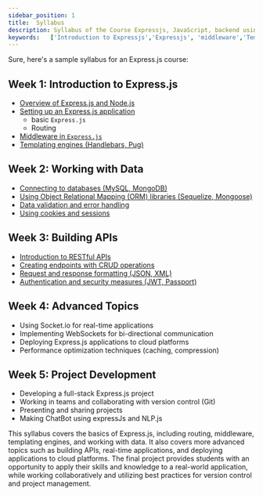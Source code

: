 ```yaml
---
sidebar_position: 1
title:  Syllabus
description: Syllabus of the Course Expressjs, JavaScript, backend using NodeJS
keywords:   ['Introduction to Expressjs','Expressjs', 'middleware','Templating engines (Handlebars, Pug)','Handlebars', 'Pug','Connecting to databases (MySQL, MongoDB)','cookies and sessions']
---
```


Sure, here's a sample syllabus for an Express.js course:

## Week 1: Introduction to Express.js

- [Overview of Express.js and Node.js](/expressjs/intro-express/introduction)
- [Setting up an Express.js application](/expressjs/intro-express/basic-express)
    - basic `Express.js`
    - Routing
- [Middleware in `Express.js`](/expressjs/intro-express/middleware)
- [Templating engines (Handlebars, Pug)](/expressjs/intro-express/templeteing-engines)

## Week 2: Working with Data

- [Connecting to databases (MySQL, MongoDB)](/expressjs/working-with-data/connecting-to-databases)
- [Using Object Relational Mapping (ORM) libraries (Sequelize, Mongoose)](/expressjs/working-with-data/ORM-libraries)
- [Data validation and error handling](/expressjs/working-with-data/validation-error-data)
- [Using cookies and sessions](/expressjs/working-with-data/cookies-and-sessions)

## Week 3: Building APIs

- [Introduction to RESTful APIs](/expressjs/building-API/restful-api)
- [Creating endpoints with CRUD operations](/expressjs/building-API/cred-op)
- [Request and response formatting (JSON, XML)](/expressjs/building-API/req-and-res-formatting)
- [Authentication and security measures (JWT, Passport)](/expressjs/building-API/authentication-and-security.md)

## Week 4: Advanced Topics

- Using Socket.io for real-time applications
- Implementing WebSockets for bi-directional communication
- Deploying Express.js applications to cloud platforms
- Performance optimization techniques (caching, compression)

## Week 5: Project Development

- Developing a full-stack Express.js project
- Working in teams and collaborating with version control (Git)
- Presenting and sharing projects
- Making ChatBot using expressJs and NLP.js

This syllabus covers the basics of Express.js, including routing, middleware, templating engines, and working with data. It also covers more advanced topics such as building APIs, real-time applications, and deploying applications to cloud platforms. The final project provides students with an opportunity to apply their skills and knowledge to a real-world application, while working collaboratively and utilizing best practices for version control and project management.


 